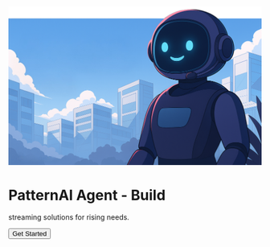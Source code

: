 <div class="hero-section" markdown="1">
  <img class="hero-image" src="images/bg.png" />
  <div class="hero-text">
    <h1>PatternAI Agent - Build</h1>
    <p class="slogan">streaming solutions for rising needs.</p>
    <a href="/user/">
      <button>Get Started</button>
    </a>
  </div>
</div>
